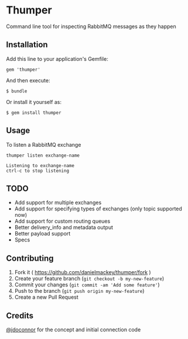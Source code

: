 # Thumper

Command line tool for inspecting RabbitMQ messages as they happen

## Installation

Add this line to your application's Gemfile:

    gem 'thumper'

And then execute:

    $ bundle

Or install it yourself as:

    $ gem install thumper

## Usage

To listen a RabbitMQ exchange


    thumper listen exchange-name

    Listening to exchange-name
    ctrl-c to stop listening


## TODO

- Add support for multiple exchanges
- Add support for specifying types of exchanges (only topic supported now)
- Add support for custom routing queues
- Better delivery_info and metadata output
- Better payload support
- Specs

## Contributing

1. Fork it ( https://github.com/danielmackey/thumper/fork )
2. Create your feature branch (`git checkout -b my-new-feature`)
3. Commit your changes (`git commit -am 'Add some feature'`)
4. Push to the branch (`git push origin my-new-feature`)
5. Create a new Pull Request

## Credits

[@jdoconnor](@jdoconnor) for the concept and initial connection code
